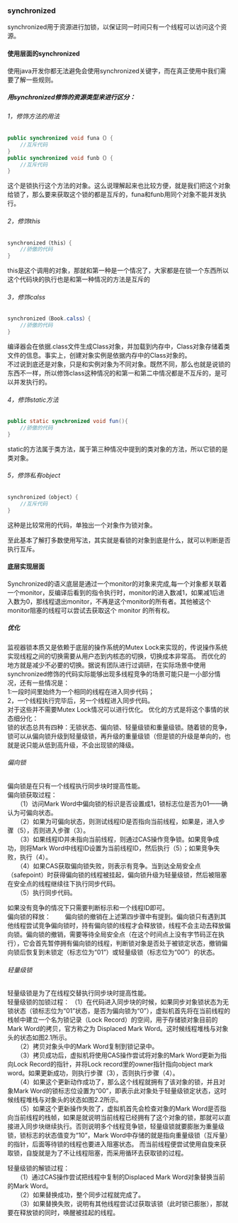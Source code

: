 ### synchronized  
synchronized用于资源进行加锁，以保证同一时间只有一个线程可以访问这个资源。

#### 使用层面的synchronized
使用java开发你都无法避免会使用synchronized关键字，而在真正使用中我们需要了解一些规则。  

##### 用synchronized修饰的资源类型来进行区分：
###### 1，修饰方法的用法
```JAVA
public synchronized void funa（）{
    //互斥代码
}
public synchronized void funb（）{
    //互斥代码
}
```
这个是锁执行这个方法的对象。这么说理解起来也比较方便，就是我们把这个对象给锁了，那么要来获取这个锁的都是互斥的，funa和funb用同个对象不能并发执行。

###### 2，修饰this
```JAVA
synchronized（this）{
    //骄傲的代码
}
```
this是这个调用的对象，那就和第一种是一个情况了，大家都是在锁一个东西所以这个代码块的执行也是和第一种情况的方法是互斥的

###### 3，修饰calss
```JAVA
synchronized（Book.calss）{
    //骄傲的代码
}
```
编译器会在依据.class文件生成Class对象，并加载到内存中，Class对象存储着类文件的信息。事实上，创建对象实例是依据内存中的Class对象的。  
不过说到底还是对象，只是和实例对象为不同对象。既然不同，那么也就是说锁的东西不一样，所以修饰class这种情况的和第一和第二中情况都是不互斥的，是可以并发执行的。

###### 4，修饰static方法
```JAVA
public static synchronized void fun(){
    //骄傲的代码
}
```
static的方法属于类方法，属于第三种情况中提到的类对象的方法，所以它锁的是类对象。

###### 5，修饰私有object
```JAVA
synchronized（object）{
    //互斥代码
}
```
这种是比较常用的代码，单独出一个对象作为锁对象。

至此基本了解打多数使用写法，其实就是看锁的对象到底是什么，就可以判断是否执行互斥。

#### 底层实现层面
Synchronized的语义底层是通过一个monitor的对象来完成,每一个对象都关联着一个monitor，反编译后看到的指令执行时，monitor的进入数减1，如果减1后进入数为0，那线程退出monitor，不再是这个monitor的所有者。其他被这个monitor阻塞的线程可以尝试去获取这个 monitor 的所有权。

##### 优化
监视器锁本质又是依赖于底层的操作系统的Mutex Lock来实现的，传说操作系统实现线程之间的切换需要从用户态到内核态的切换，切换成本非常高。
而优化的地方就是减少不必要的切换。据说有团队进行过调研，在实际场景中使用synchronized修饰的代码实际能够出现多线程竞争的场景可能只是一小部分情况，还有一些情况是：  
1:一段时间里始终为一个相同的线程在进入同步代码；  
2，一个线程执行完毕后，另一个线程进入同步代码。  
对于这些并不需要Mutex Lock情况可以进行优化。 优化的方式是将这个事情的状态细分化：  
锁的状态总共有四种：无锁状态、偏向锁、轻量级锁和重量级锁。随着锁的竞争，锁可以从偏向锁升级到轻量级锁，再升级的重量级锁（但是锁的升级是单向的，也就是说只能从低到高升级，不会出现锁的降级。  
###### 偏向锁
偏向锁是在只有一个线程执行同步块时提高性能。  
偏向锁获取过程：  
　　（1）访问Mark Word中偏向锁的标识是否设置成1，锁标志位是否为01——确认为可偏向状态。  
　　（2）如果为可偏向状态，则测试线程ID是否指向当前线程，如果是，进入步骤（5），否则进入步骤（3）。  
　　（3）如果线程ID并未指向当前线程，则通过CAS操作竞争锁。如果竞争成功，则将Mark Word中线程ID设置为当前线程ID，然后执行（5）；如果竞争失败，执行（4）。  
　　（4）如果CAS获取偏向锁失败，则表示有竞争。当到达全局安全点（safepoint）时获得偏向锁的线程被挂起，偏向锁升级为轻量级锁，然后被阻塞在安全点的线程继续往下执行同步代码。  
　　（5）执行同步代码。

如果没有竞争的情况下只需要判断标示和一个线程ID即可。  
 偏向锁的释放：
　　偏向锁的撤销在上述第四步骤中有提到。偏向锁只有遇到其他线程尝试竞争偏向锁时，持有偏向锁的线程才会释放锁，线程不会主动去释放偏向锁。偏向锁的撤销，需要等待全局安全点（在这个时间点上没有字节码正在执行），它会首先暂停拥有偏向锁的线程，判断锁对象是否处于被锁定状态，撤销偏向锁后恢复到未锁定（标志位为“01”）或轻量级锁（标志位为“00”）的状态。

###### 轻量级锁  
轻量级锁是为了在线程交替执行同步块时提高性能。  
轻量级锁的加锁过程：
  （1）在代码进入同步块的时候，如果同步对象锁状态为无锁状态（锁标志位为“01”状态，是否为偏向锁为“0”），虚拟机首先将在当前线程的栈帧中建立一个名为锁记录（Lock Record）的空间，用于存储锁对象目前的Mark Word的拷贝，官方称之为 Displaced Mark Word。这时候线程堆栈与对象头的状态如图2.1所示。  
　　（2）拷贝对象头中的Mark Word复制到锁记录中。  
　　（3）拷贝成功后，虚拟机将使用CAS操作尝试将对象的Mark Word更新为指向Lock Record的指针，并将Lock record里的owner指针指向object mark word。如果更新成功，则执行步骤（3），否则执行步骤（4）。  
　　（4）如果这个更新动作成功了，那么这个线程就拥有了该对象的锁，并且对象Mark Word的锁标志位设置为“00”，即表示此对象处于轻量级锁定状态，这时候线程堆栈与对象头的状态如图2.2所示。  
　　（5）如果这个更新操作失败了，虚拟机首先会检查对象的Mark Word是否指向当前线程的栈帧，如果是就说明当前线程已经拥有了这个对象的锁，那就可以直接进入同步块继续执行。否则说明多个线程竞争锁，轻量级锁就要膨胀为重量级锁，锁标志的状态值变为“10”，Mark Word中存储的就是指向重量级锁（互斥量）的指针，后面等待锁的线程也要进入阻塞状态。 而当前线程便尝试使用自旋来获取锁，自旋就是为了不让线程阻塞，而采用循环去获取锁的过程。

轻量级锁的解锁过程：  
　　（1）通过CAS操作尝试把线程中复制的Displaced Mark Word对象替换当前的Mark Word。  
　　（2）如果替换成功，整个同步过程就完成了。  
　　（3）如果替换失败，说明有其他线程尝试过获取该锁（此时锁已膨胀），那就要在释放锁的同时，唤醒被挂起的线程。  
